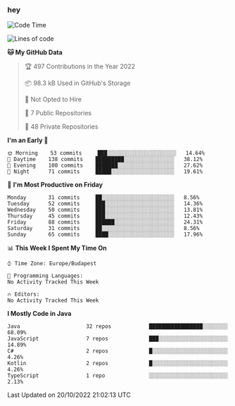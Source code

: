 ### hey

<!--START_SECTION:waka-->
![Code Time](http://img.shields.io/badge/Code%20Time-801%20hrs%2035%20mins-blue)

![Lines of code](https://img.shields.io/badge/From%20Hello%20World%20I%27ve%20Written-478%20Thousand%20lines%20of%20code-blue)

**🐱 My GitHub Data** 

> 🏆 497 Contributions in the Year 2022
 > 
> 📦 98.3 kB Used in GitHub's Storage 
 > 
> 🚫 Not Opted to Hire
 > 
> 📜 7 Public Repositories 
 > 
> 🔑 48 Private Repositories  
 > 
**I'm an Early 🐤** 

```text
🌞 Morning    53 commits     ███░░░░░░░░░░░░░░░░░░░░░░   14.64% 
🌆 Daytime    138 commits    █████████░░░░░░░░░░░░░░░░   38.12% 
🌃 Evening    100 commits    ███████░░░░░░░░░░░░░░░░░░   27.62% 
🌙 Night      71 commits     █████░░░░░░░░░░░░░░░░░░░░   19.61%

```
📅 **I'm Most Productive on Friday** 

```text
Monday       31 commits     ██░░░░░░░░░░░░░░░░░░░░░░░   8.56% 
Tuesday      52 commits     ███░░░░░░░░░░░░░░░░░░░░░░   14.36% 
Wednesday    50 commits     ███░░░░░░░░░░░░░░░░░░░░░░   13.81% 
Thursday     45 commits     ███░░░░░░░░░░░░░░░░░░░░░░   12.43% 
Friday       88 commits     ██████░░░░░░░░░░░░░░░░░░░   24.31% 
Saturday     31 commits     ██░░░░░░░░░░░░░░░░░░░░░░░   8.56% 
Sunday       65 commits     ████░░░░░░░░░░░░░░░░░░░░░   17.96%

```


📊 **This Week I Spent My Time On** 

```text
⌚︎ Time Zone: Europe/Budapest

💬 Programming Languages: 
No Activity Tracked This Week

🔥 Editors: 
No Activity Tracked This Week

```

**I Mostly Code in Java** 

```text
Java                     32 repos            █████████████████░░░░░░░░   68.09% 
JavaScript               7 repos             ███░░░░░░░░░░░░░░░░░░░░░░   14.89% 
C#                       2 repos             █░░░░░░░░░░░░░░░░░░░░░░░░   4.26% 
Kotlin                   2 repos             █░░░░░░░░░░░░░░░░░░░░░░░░   4.26% 
TypeScript               1 repo              ░░░░░░░░░░░░░░░░░░░░░░░░░   2.13%

```



 Last Updated on 20/10/2022 21:02:13 UTC
<!--END_SECTION:waka-->

